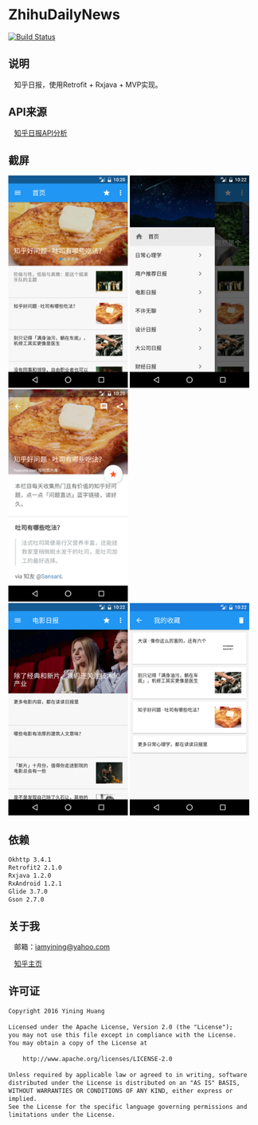 # ZhihuDailyNews
[![Build Status](https://travis-ci.org/850759383/ZhihuDailyNews.svg?branch=master)](https://travis-ci.org/850759383/ZhihuDailyNews)
## 说明
    知乎日报，使用Retrofit + Rxjava + MVP实现。

## API来源
    [知乎日报API分析](https://github.com/izzyleung/ZhihuDailyPurify/wiki/%E7%9F%A5%E4%B9%8E%E6%97%A5%E6%8A%A5-API-%E5%88%86%E6%9E%90)

## 截屏
 <img src="./Screenshot1.png" width="240" height="426" />
 <img src="./Screenshot2.png" width="240" height="426" />
 <img src="./Screenshot3.png" width="240" height="426" />
 </br>
 <img src="./Screenshot4.png" width="240" height="426" />
 <img src="./Screenshot5.png" width="240" height="426" />

## 依赖
    Okhttp 3.4.1
    Retrofit2 2.1.0
    Rxjava 1.2.0
    RxAndroid 1.2.1
    Glide 3.7.0
    Gson 2.7.0

## 关于我
    邮箱：iamyining@yahoo.com </br>
    
    [知乎主页](https://www.zhihu.com/people/undefeated)
    
## 许可证

    Copyright 2016 Yining Huang

    Licensed under the Apache License, Version 2.0 (the "License");
    you may not use this file except in compliance with the License.
    You may obtain a copy of the License at

        http://www.apache.org/licenses/LICENSE-2.0

    Unless required by applicable law or agreed to in writing, software
    distributed under the License is distributed on an "AS IS" BASIS,
    WITHOUT WARRANTIES OR CONDITIONS OF ANY KIND, either express or implied.
    See the License for the specific language governing permissions and
    limitations under the License.
    
